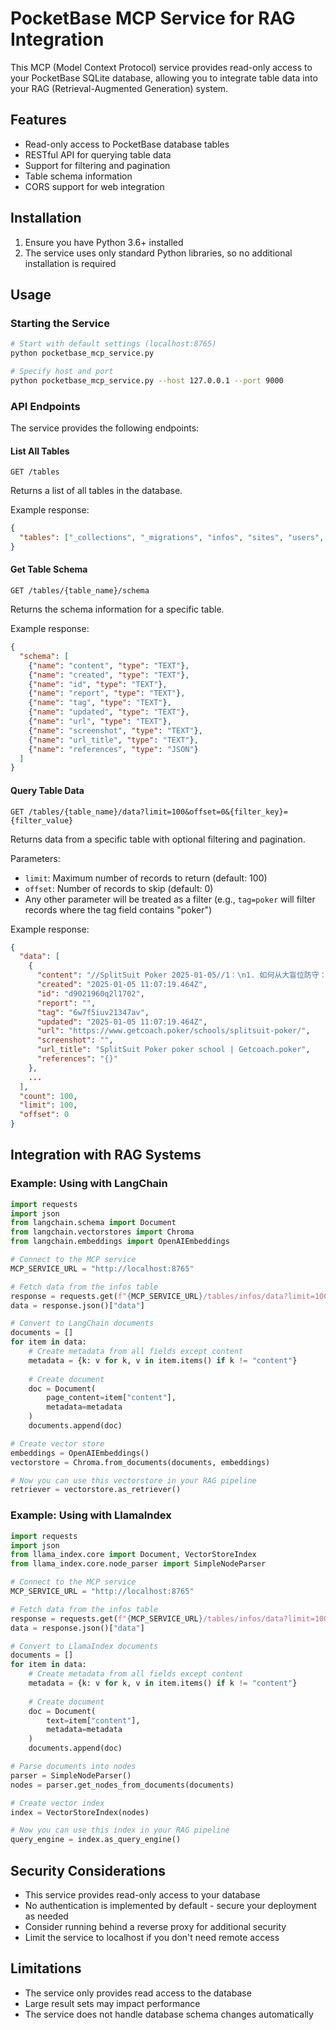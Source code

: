 # PocketBase MCP Service for RAG Integration

This MCP (Model Context Protocol) service provides read-only access to your PocketBase SQLite database, allowing you to integrate table data into your RAG (Retrieval-Augmented Generation) system.

## Features

- Read-only access to PocketBase database tables
- RESTful API for querying table data
- Support for filtering and pagination
- Table schema information
- CORS support for web integration

## Installation

1. Ensure you have Python 3.6+ installed
2. The service uses only standard Python libraries, so no additional installation is required

## Usage

### Starting the Service

```bash
# Start with default settings (localhost:8765)
python pocketbase_mcp_service.py

# Specify host and port
python pocketbase_mcp_service.py --host 127.0.0.1 --port 9000
```

### API Endpoints

The service provides the following endpoints:

#### List All Tables

```
GET /tables
```

Returns a list of all tables in the database.

Example response:
```json
{
  "tables": ["_collections", "_migrations", "infos", "sites", "users", ...]
}
```

#### Get Table Schema

```
GET /tables/{table_name}/schema
```

Returns the schema information for a specific table.

Example response:
```json
{
  "schema": [
    {"name": "content", "type": "TEXT"},
    {"name": "created", "type": "TEXT"},
    {"name": "id", "type": "TEXT"},
    {"name": "report", "type": "TEXT"},
    {"name": "tag", "type": "TEXT"},
    {"name": "updated", "type": "TEXT"},
    {"name": "url", "type": "TEXT"},
    {"name": "screenshot", "type": "TEXT"},
    {"name": "url_title", "type": "TEXT"},
    {"name": "references", "type": "JSON"}
  ]
}
```

#### Query Table Data

```
GET /tables/{table_name}/data?limit=100&offset=0&{filter_key}={filter_value}
```

Returns data from a specific table with optional filtering and pagination.

Parameters:
- `limit`: Maximum number of records to return (default: 100)
- `offset`: Number of records to skip (default: 0)
- Any other parameter will be treated as a filter (e.g., `tag=poker` will filter records where the tag field contains "poker")

Example response:
```json
{
  "data": [
    {
      "content": "//SplitSuit Poker 2025-01-05//1：\n1. 如何从大盲位防守：GTO批准的方法。\n2. 使用MDF并不是真正的GTO：MDF解释。\n...",
      "created": "2025-01-05 11:07:19.464Z",
      "id": "d9021960q2l1702",
      "report": "",
      "tag": "6w7f5iuv21347av",
      "updated": "2025-01-05 11:07:19.464Z",
      "url": "https://www.getcoach.poker/schools/splitsuit-poker/",
      "screenshot": "",
      "url_title": "SplitSuit Poker poker school | Getcoach.poker",
      "references": "{}"
    },
    ...
  ],
  "count": 100,
  "limit": 100,
  "offset": 0
}
```

## Integration with RAG Systems

### Example: Using with LangChain

```python
import requests
import json
from langchain.schema import Document
from langchain.vectorstores import Chroma
from langchain.embeddings import OpenAIEmbeddings

# Connect to the MCP service
MCP_SERVICE_URL = "http://localhost:8765"

# Fetch data from the infos table
response = requests.get(f"{MCP_SERVICE_URL}/tables/infos/data?limit=1000")
data = response.json()["data"]

# Convert to LangChain documents
documents = []
for item in data:
    # Create metadata from all fields except content
    metadata = {k: v for k, v in item.items() if k != "content"}
    
    # Create document
    doc = Document(
        page_content=item["content"],
        metadata=metadata
    )
    documents.append(doc)

# Create vector store
embeddings = OpenAIEmbeddings()
vectorstore = Chroma.from_documents(documents, embeddings)

# Now you can use this vectorstore in your RAG pipeline
retriever = vectorstore.as_retriever()
```

### Example: Using with LlamaIndex

```python
import requests
import json
from llama_index.core import Document, VectorStoreIndex
from llama_index.core.node_parser import SimpleNodeParser

# Connect to the MCP service
MCP_SERVICE_URL = "http://localhost:8765"

# Fetch data from the infos table
response = requests.get(f"{MCP_SERVICE_URL}/tables/infos/data?limit=1000")
data = response.json()["data"]

# Convert to LlamaIndex documents
documents = []
for item in data:
    # Create metadata from all fields except content
    metadata = {k: v for k, v in item.items() if k != "content"}
    
    # Create document
    doc = Document(
        text=item["content"],
        metadata=metadata
    )
    documents.append(doc)

# Parse documents into nodes
parser = SimpleNodeParser()
nodes = parser.get_nodes_from_documents(documents)

# Create vector index
index = VectorStoreIndex(nodes)

# Now you can use this index in your RAG pipeline
query_engine = index.as_query_engine()
```

## Security Considerations

- This service provides read-only access to your database
- No authentication is implemented by default - secure your deployment as needed
- Consider running behind a reverse proxy for additional security
- Limit the service to localhost if you don't need remote access

## Limitations

- The service only provides read access to the database
- Large result sets may impact performance
- The service does not handle database schema changes automatically
